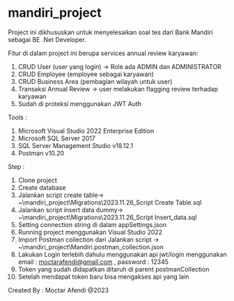 # mandiri_project

Project ini dikhususkan untuk menyelesaikan soal tes dari Bank Mandiri sebagai BE .Net Developer.

Fitur di dalam project ini berupa services annual review karyawan:
1. CRUD User (user yang login) -> Role ada ADMIN dan ADMINISTRATOR
2. CRUD Employee (employee sebagai karyawan)
3. CRUD Business Area (pembagian wilayah untuk user)
4. Transaksi Annual Review -> user melakukan flagging review terhadap karyawan
5. Sudah di proteksi menggunakan JWT Auth

Tools :
1. Microsoft Visual Studio 2022 Enterprise Edition
2. Microsoft SQL Server 2017
3. SQL Server Management Studio v18.12.1
4. Postman v10.20
   
Step :
1. Clone project
2. Create database
3. Jalankan script create table-> ~\mandiri_project\Migrations\2023.11.26_Script Create Table.sql
4. Jalankan script insert data dummy-> ~\mandiri_project\Migrations\2023.11.26_Script Insert_data.sql
5. Setting connection string di dalam appSettings.json
6. Running project menggunakan Visual Studio 2022
7. Import Postman collection dari Jalankan script -> ~\mandiri_project\Mandiri.postman_collection.json
8. Lakukan Login terlebih dahulu menggunakan api jwt/login menggunakan email : moctarafendi@gmail.com , password : 12345
9. Token yang sudah didapatkan ditaruh di parent postmanCollection
10. Setelah mendapat token baru bisa mengakses api yang lain

Created By :
Moctar Afendi @2023
